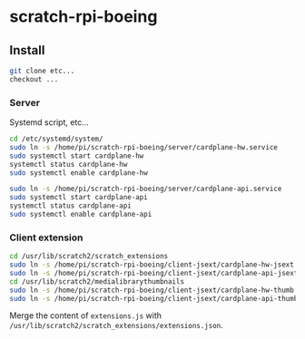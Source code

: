# scratch-rpi-boeing

## Install

```bash
git clone etc...
checkout ...
```

### Server

Systemd script, etc...

```bash
cd /etc/systemd/system/
sudo ln -s /home/pi/scratch-rpi-boeing/server/cardplane-hw.service
sudo systemctl start cardplane-hw
systemctl status cardplane-hw
sudo systemctl enable cardplane-hw

sudo ln -s /home/pi/scratch-rpi-boeing/server/cardplane-api.service
sudo systemctl start cardplane-api
systemctl status cardplane-api
sudo systemctl enable cardplane-api
```

### Client extension

```bash
cd /usr/lib/scratch2/scratch_extensions
sudo ln -s /home/pi/scratch-rpi-boeing/client-jsext/cardplane-hw-jsext.js
sudo ln -s /home/pi/scratch-rpi-boeing/client-jsext/cardplane-api-jsext.js
cd /usr/lib/scratch2/medialibrarythumbnails
sudo ln -s /home/pi/scratch-rpi-boeing/client-jsext/cardplane-hw-thumb.png
sudo ln -s /home/pi/scratch-rpi-boeing/client-jsext/cardplane-api-thumb.png
```

Merge the content of `extensions.js` with `/usr/lib/scratch2/scratch_extensions/extensions.json`.


